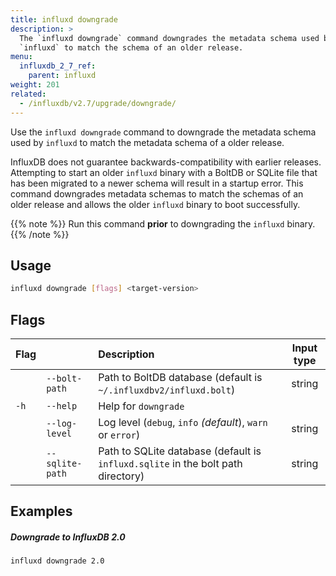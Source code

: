 ```yaml
---
title: influxd downgrade
description: >
  The `influxd downgrade` command downgrades the metadata schema used by
  `influxd` to match the schema of an older release.
menu:
  influxdb_2_7_ref:
    parent: influxd
weight: 201
related:
  - /influxdb/v2.7/upgrade/downgrade/
---
```


Use the `influxd downgrade` command to downgrade the metadata schema used by
`influxd` to match the metadata schema of a older release.

InfluxDB does not guarantee backwards-compatibility with earlier releases.
Attempting to start an older `influxd` binary with a BoltDB or SQLite file that
has been migrated to a newer schema will result in a startup error.
This command downgrades metadata schemas to match the schemas of an older release
and allows the older `influxd` binary to boot successfully.

{{% note %}}
Run this command **prior** to downgrading the `influxd` binary.
{{% /note %}}

## Usage

```sh
influxd downgrade [flags] <target-version>
```

## Flags

| Flag |                 | Description                                                                      | Input type |
| :--- | :-------------- | :------------------------------------------------------------------------------- | :--------: |
|      | `--bolt-path`   | Path to BoltDB database (default is `~/.influxdbv2/influxd.bolt`)                |   string   |
| `-h` | `--help`        | Help for `downgrade`                                                             |            |
|      | `--log-level`   | Log level (`debug`, `info` _(default_), `warn` or  `error`)                      |   string   |
|      | `--sqlite-path` | Path to SQLite database (default is `influxd.sqlite` in the bolt path directory) |   string   |


## Examples

##### Downgrade to InfluxDB 2.0
```sh
influxd downgrade 2.0
```